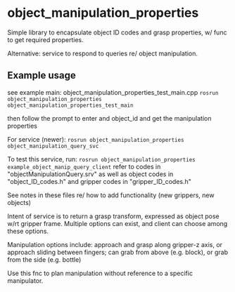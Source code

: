 # object_manipulation_properties

Simple library to encapsulate object ID codes and grasp properties, w/ func to get 
required properties.

Alternative: service to respond to queries re/ object manipulation.

## Example usage
see example main: object_manipulation_properties_test_main.cpp
`rosrun object_manipulation_properties object_manipulation_properties_test_main`

then follow the prompt to enter and object_id and get the manipulation properties

For service (newer):
`rosrun object_manipulation_properties object_manipulation_query_svc`

To test this service, run:
`rosrun object_manipulation_properties example_object_manip_query_client`
refer to codes in "objectManipulationQuery.srv" as well as object codes in "object_ID_codes.h" and
gripper codes in "gripper_ID_codes.h"

See notes in these files re/ how to add functionality (new grippers, new objects)

Intent of service is to return a grasp transform, expressed as object pose w/rt gripper frame.
Multiple options can exist, and client can choose among these options.

Manipulation options include: approach and grasp along gripper-z axis, or approach sliding between fingers;
 can grab from above (e.g. block), or grab from the side (e.g. bottle)
 
 Use this fnc to plan manipulation without reference to a specific manipulator.



    
